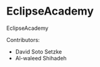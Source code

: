 EclipseAcademy
==============

EclipseAcademy

Contributors:
* David Soto Setzke
* Al-waleed Shihadeh

